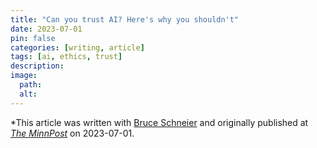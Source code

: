 ```yaml
---
title: "Can you trust AI? Here's why you shouldn't"
date: 2023-07-01
pin: false
categories: [writing, article]
tags: [ai, ethics, trust]
description:
image:
  path:
  alt:
---
```


*This article was written with [Bruce Schneier](https://www.schneier.com) and originally published at *[The MinnPost](https://www.minnpost.com/community-voices/2023/07/can-you-trust-ai-heres-why-you-shouldnt/)* on 2023-07-01.
